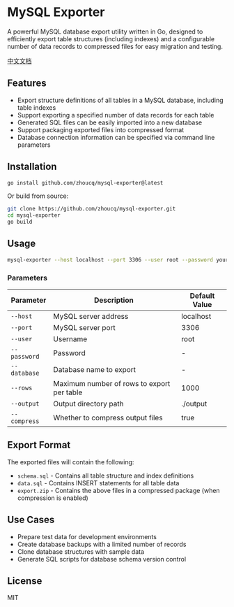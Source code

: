 # MySQL Exporter

A powerful MySQL database export utility written in Go, designed to efficiently export table structures (including indexes) and a configurable number of data records to compressed files for easy migration and testing.

[中文文档](README_zh.md)

## Features

- Export structure definitions of all tables in a MySQL database, including table indexes
- Support exporting a specified number of data records for each table
- Generated SQL files can be easily imported into a new database
- Support packaging exported files into compressed format
- Database connection information can be specified via command line parameters

## Installation

```bash
go install github.com/zhoucq/mysql-exporter@latest
```

Or build from source:

```bash
git clone https://github.com/zhoucq/mysql-exporter.git
cd mysql-exporter
go build
```

## Usage

```bash
mysql-exporter --host localhost --port 3306 --user root --password your_password --database your_db --rows 1000 --output ./export
```

### Parameters

| Parameter | Description | Default Value |
|-----------|-------------|---------------|
| `--host` | MySQL server address | localhost |
| `--port` | MySQL server port | 3306 |
| `--user` | Username | root |
| `--password` | Password | - |
| `--database` | Database name to export | - |
| `--rows` | Maximum number of rows to export per table | 1000 |
| `--output` | Output directory path | ./output |
| `--compress` | Whether to compress output files | true |

## Export Format

The exported files will contain the following:

- `schema.sql` - Contains all table structure and index definitions
- `data.sql` - Contains INSERT statements for all table data
- `export.zip` - Contains the above files in a compressed package (when compression is enabled)

## Use Cases

- Prepare test data for development environments
- Create database backups with a limited number of records
- Clone database structures with sample data
- Generate SQL scripts for database schema version control

## License

MIT
